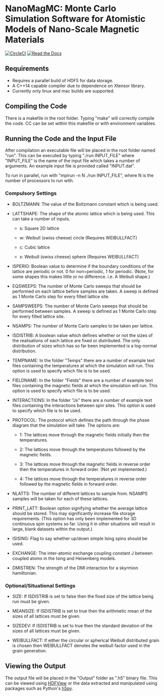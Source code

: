 # NanoMagMC: Monte Carlo Simulation Software for Atomistic Models of Nano-Scale Magnetic Materials

[![CircleCI](https://circleci.com/gh/waterswims/NanoMagMC/tree/master.svg?style=svg)](https://circleci.com/gh/waterswims/NanoMagMC/tree/master)
[![Read the Docs](https://img.shields.io/readthedocs/pip.svg)](http://jmwaters.me/NanoMagMC/)

## Requirements

* Requires a parallel build of HDF5 for data storage.
* A C++14 capable compiler due to dependence on Xtensor library.
* Currently only linux and mac builds are supported.

## Compiling the Code

There is a makefile in the root folder. Typing "make" will correctly compile the code. CC can be set within this makefile or with environment variables.

## Running the Code and the Input File

After compilation an executable file will be placed in the root folder named "run". This can be executed by typing "./run INPUT_FILE" where "INPUT_FILE" is the name of the input file which takes a number of arguments. An example input file is provided called "INPUT.dat".

To run in parallel, run with "mpirun -n N ./run INPUT_FILE", where N is the number of processors to run with.

### Compulsory Settings

* BOLTZMANN: The value of the Boltzmann constant which is being used.

* LATTSHAPE: The shape of the atomic lattice which is being used. This can take a number of inputs.

    * s: Square 2D lattice

    * w: Weibull (swiss cheese) circle (Requires WEIBULLFACT)

    * c: Cubic lattice

    * x: Weibull (swiss cheese) sphere (Requires WEIBULLFACT)

* ISPERIO: Boolean value to determine if the boundary conditions of the lattice are periodic or not. 0 for non=periodic, 1 for periodic. (Note, for some shapes this makes little or no difference. i.e. A Weibull shape.)

* EQSWEEPS: The number of Monte Carlo sweeps that should be performed on each lattice before samples are taken. A sweep is defined as 1 Monte Carlo step for every filled lattice site.

* SAMPSWEEPS: The number of Monte Carlo sweeps that should be performed between samples. A sweep is defined as 1 Monte Carlo step for every filled lattice site.

* NSAMPS: The number of Monte Carlo samples to be taken per lattice.

* ISDISTRIB: A boolean value which defines whether or not the sizes of the realisations of each lattice are fixed or distributed. The only distribution of sizes which has so far been implemented is a log-normal distribution.

* TEMPNAME: In the folder "Temps" there are a number of example text files containing the temperatures at which the simulation will run. This option is used to specify which file is to be used.

* FIELDNAME: In the folder "Fields" there are a number of example text files containing the magnetic fields at which the simulation will run. This option is used to specify which file is to be used.

* INTERACTIONS: In the folder "Js" there are a number of example text files containing the interactions between spin sites. This option is used to specify which file is to be used.

* PROTOCOL: The protocol which defines the path through the phase diagram that the simulation will take. The options are:

    * 1: The lattices move through the magnetic fields initially then the temperatures.

    * 2: The lattices move through the temperatures followed by the magnetic fields.

    * 3: The lattices move through the magnetic fields in reverse order then the temperatures in forward order. (Not yet implemented.)

    * 4: The lattices move through the temperatures in reverse order followed by the magnetic fields in forward order.

* NLATTS: The number of different lattices to sample from. NSAMPS samples will be taken for each of these lattices.

* PRINT_LATT: Boolean option signifying whether the average lattice should be stored. This may significantly increase file storage requirements. (This option has only been implemented for 3D continuous spin systems so far. Using it in other situations will result in large, blank datasets within the output.)

* ISISING: Flag to say whether up/down simple Ising spins should be used.

* EXCHANGE: The inter-atomic exchange coupling constant J between coupled atoms in the Ising and Heisenberg models.

* DMISTREN: The strength of the DMI interaction for a skyrmion hamiltonian.

### Optional/Situational Settings

* SIZE: If ISDISTRIB is set to false then the fixed size of the lattice being run must be given.

* MEANSIZE: If ISDISTRIB is set to true then the arithmetic mean of the sizes of all lattices must be given.

* SIZEDEV: If ISDISTRIB is set to true then the standard deviation of the sizes of all lattices must be given.

* WEIBULLFACT: If either the circular or spherical Weibull distributed grain is chosen then WEIBULLFACT denotes the weibull factor used in the grain generation.

## Viewing the Output

The output file will be placed in the "Output" folder as ".h5" binary file. This can be viewed using [HDFView](https://support.hdfgroup.org/products/java/hdfview/) or the data extracted and manipulated using packages such as Python's [h5py](https://www.h5py.org).
